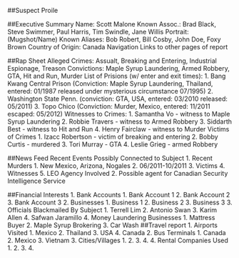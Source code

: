 ##Suspect Proile

##Executive Summary
Name: Scott Malone
Known Assoc.: Brad Black, Steve Swimmer, Paul Harris, Tim Swindle, Jane Willis
Portrait: (Mugshot/Name)
Known Aliases: Bob Robert, Bill Cosby, John Doe, Foxy Brown
Country of Origin: Canada
Navigation Links to other pages of report

##Rap Sheet
Alleged Crimes: Assualt, Breaking and Entering, Industrial Espionage, Treason
Convictions: Maple Syrup Laundering, Armed Robbery, GTA, Hit and Run, Murder
List of Prisions (w/ enter and exit times):
    1. Bang Kwang Central Prison (Conviction: Maple Syrup Laundering, Thailand, entered: 01/1987 released under mysterious circumstance 07/1995)
    2. Washington State Penn. (conviction: GTA, USA, entered: 03/2010 released: 05/2011)
    3. Topo Chico (Conviction: Murder, Mexico, entered: 11/2011 escaped: 05/2012)
Witnesses to Crimes:
    1. Samantha Vo - witness to Maple Syrup Laundering
    2. Robbie Travers - witness to Armed Robbery
    3. Siddarth Best - witness to Hit and Run
    4. Henry Fairclaw - witness to Murder
Victims of Crimes 
    1. Izacc Robertson - victim of breaking and entering 
    2. Bobby Curtis - murdered
    3. Tori Murray - GTA
    4. Leslie Grieg - armed Robbery

##News Feed
Recent Events Possibly Connected to Subject
    1. Recent Murders
        1. New Mexico, Arizona, Nogales
        2. 06/2011-10/2011
        3. Victims
        4. Witnesses
        5. LEO Agency Involved
    2. Possible agent for Canadian Security Intelligence Service

##Financial Interests
    1. Bank Accounts
        1. Bank Account 1
        2. Bank Account 2
        3. Bank Account 3
    2. Businesses
        1. Business 1
        2. Business 2
        3. Business 3
    3. Officials Blackmailed By Subject
        1. Terrell Lim
        2. Antonio Swan
        3. Karim Allen
        4. Safwan Jaramillo
    4. Money Laundering Businesses
        1. Mattress Buyer
        2. Maple Syrup Brokering
        3. Car Wash
##Travel report
    1. Airports Visited
        1. Mexico
        2. Thailand
        3. USA
        4. Canada
    2. Bus Terminals
        1. Canada
        2. Mexico
        3. Vietnam
    3. Cities/Villages
        1. 
        2. 
        3. 
        4. 
    4. Rental Companies Used
        1.
        2.
        3.
        4.
        
